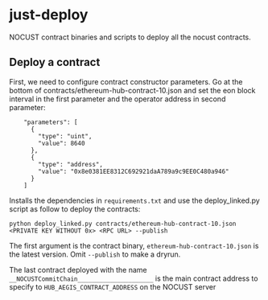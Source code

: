 # just-deploy
NOCUST contract binaries and scripts to deploy all the nocust contracts.

## Deploy a contract
First, we need to configure contract constructor parameters. Go at the bottom of contracts/ethereum-hub-contract-10.json and set the eon block interval in the first parameter and the operator address in second parameter:

```
    "parameters": [
      {
        "type": "uint",
        "value": 8640
      },
      {
        "type": "address",
        "value": "0x8e0381EE8312C692921daA789a9c9EE0C480a946"
      }
    ]
```

Installs the dependencies in `requirements.txt` and use the deploy_linked.py script as follow to deploy the contracts:

```
python deploy_linked.py contracts/ethereum-hub-contract-10.json <PRIVATE KEY WITHOUT 0x> <RPC URL> --publish
```

The first argument is the contract binary, `ethereum-hub-contract-10.json` is the latest version. Omit `--publish` to make a dryrun.

The last contract deployed with the name `__NOCUSTCommitChain_____________________` is the main contract address to specify to `HUB_AEGIS_CONTRACT_ADDRESS` on the NOCUST server
